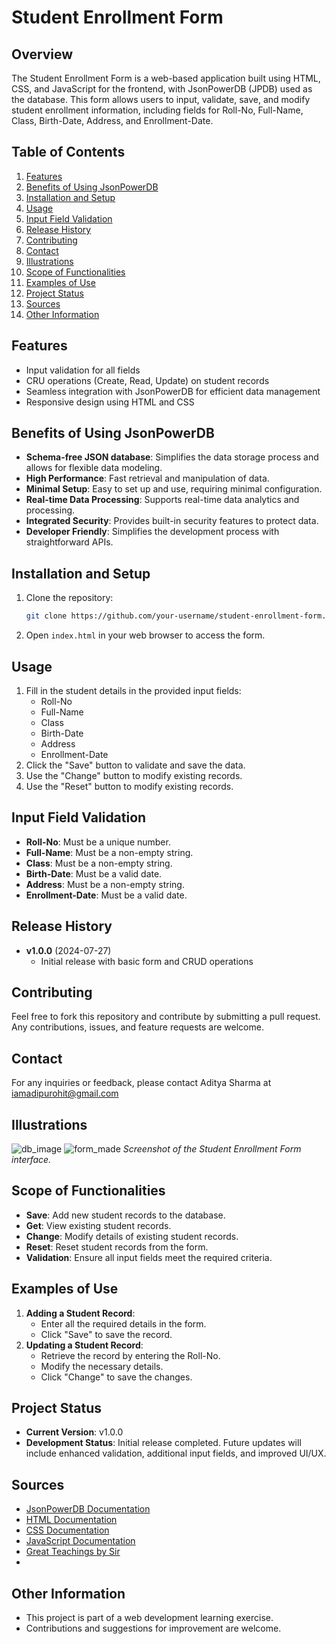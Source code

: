 # Student Enrollment Form

## Overview
The Student Enrollment Form is a web-based application built using HTML, CSS, and JavaScript for the frontend, with JsonPowerDB (JPDB) used as the database. This form allows users to input, validate, save, and modify student enrollment information, including fields for Roll-No, Full-Name, Class, Birth-Date, Address, and Enrollment-Date.

## Table of Contents
1. [Features](#features)
2. [Benefits of Using JsonPowerDB](#benefits-of-using-jsonpowerdb)
3. [Installation and Setup](#installation-and-setup)
4. [Usage](#usage)
5. [Input Field Validation](#input-field-validation)
6. [Release History](#release-history)
7. [Contributing](#contributing)
8. [Contact](#contact)
9. [Illustrations](#illustrations)
10. [Scope of Functionalities](#scope-of-functionalities)
11. [Examples of Use](#examples-of-use)
12. [Project Status](#project-status)
13. [Sources](#sources)
14. [Other Information](#other-information)

## Features
- Input validation for all fields
- CRU operations (Create, Read, Update) on student records
- Seamless integration with JsonPowerDB for efficient data management
- Responsive design using HTML and CSS

## Benefits of Using JsonPowerDB
- **Schema-free JSON database**: Simplifies the data storage process and allows for flexible data modeling.
- **High Performance**: Fast retrieval and manipulation of data.
- **Minimal Setup**: Easy to set up and use, requiring minimal configuration.
- **Real-time Data Processing**: Supports real-time data analytics and processing.
- **Integrated Security**: Provides built-in security features to protect data.
- **Developer Friendly**: Simplifies the development process with straightforward APIs.

## Installation and Setup
1. Clone the repository:
    ```bash
    git clone https://github.com/your-username/student-enrollment-form.git
    ```
2. Open `index.html` in your web browser to access the form.

## Usage
1. Fill in the student details in the provided input fields:
    - Roll-No
    - Full-Name
    - Class
    - Birth-Date
    - Address
    - Enrollment-Date
2. Click the "Save" button to validate and save the data.
3. Use the "Change" button to modify existing records.
4. Use the "Reset" button to modify existing records.

## Input Field Validation
- **Roll-No**: Must be a unique number.
- **Full-Name**: Must be a non-empty string.
- **Class**: Must be a non-empty string.
- **Birth-Date**: Must be a valid date.
- **Address**: Must be a non-empty string.
- **Enrollment-Date**: Must be a valid date.

## Release History
- **v1.0.0** (2024-07-27)
    - Initial release with basic form and CRUD operations

## Contributing
Feel free to fork this repository and contribute by submitting a pull request. Any contributions, issues, and feature requests are welcome.

## Contact
For any inquiries or feedback, please contact Aditya Sharma at iamadipurohit@gmail.com

## Illustrations
![db_image](https://github.com/user-attachments/assets/7f42c1d2-e2ec-4ebf-a07d-ae93dfb48f3e)
![form_made](https://github.com/user-attachments/assets/44a27d62-d42c-4508-8933-2c93abed5128)
*Screenshot of the Student Enrollment Form interface.*

## Scope of Functionalities
- **Save**: Add new student records to the database.
- **Get**: View existing student records.
- **Change**: Modify details of existing student records.
- **Reset**: Reset student records from the form.
- **Validation**: Ensure all input fields meet the required criteria.

## Examples of Use
1. **Adding a Student Record**:
    - Enter all the required details in the form.
    - Click "Save" to save the record.
2. **Updating a Student Record**:
    - Retrieve the record by entering the Roll-No.
    - Modify the necessary details.
    - Click "Change" to save the changes.

## Project Status
- **Current Version**: v1.0.0
- **Development Status**: Initial release completed. Future updates will include enhanced validation, additional input fields, and improved UI/UX.

## Sources
- [JsonPowerDB Documentation](https://jsonpowerdb.com/docs)
- [HTML Documentation](https://developer.mozilla.org/en-US/docs/Web/HTML)
- [CSS Documentation](https://developer.mozilla.org/en-US/docs/Web/CSS)
- [JavaScript Documentation](https://developer.mozilla.org/en-US/docs/Web/JavaScript)
- [Great Teachings by Sir](https://youtu.be/f40mtQI3FuA?si=okefuYkf14qkRl08)
- 
## Other Information
- This project is part of a web development learning exercise.
- Contributions and suggestions for improvement are welcome.


